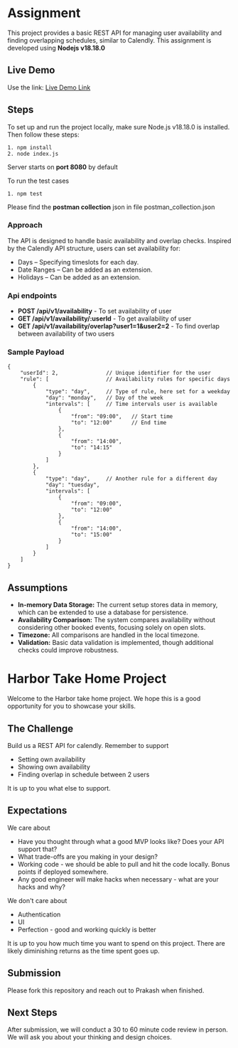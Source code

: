 # Assignment
This project provides a basic REST API for managing user availability and finding overlapping schedules, similar to Calendly. This assignment is developed using **Nodejs v18.18.0**

## Live Demo
Use the link: [Live Demo Link](http://3.111.30.50:8080/views/availability) 

## Steps
To set up and run the project locally, make sure Node.js v18.18.0 is installed. Then follow these steps: 
```
1. npm install
2. node index.js
```
Server starts on **port 8080** by default

To run the test cases
```
1. npm test
```


Please find the **postman collection** json in file postman_collection.json

### Approach
The API is designed to handle basic availability and overlap checks. Inspired by the Calendly API structure, users can set availability for:
- Days – Specifying timeslots for each day.
- Date Ranges – Can be added as an extension.
- Holidays – Can be added as an extension.

### Api endpoints
- **POST /api/v1/availability** - To set availability of user
- **GET /api/v1/availability/:userId** - To get availability of user 
- **GET /api/v1/availability/overlap?user1=1&user2=2** - To find overlap between availability of two users 

### Sample Payload
```
{
    "userId": 2,               // Unique identifier for the user
    "rule": [                  // Availability rules for specific days
        {
            "type": "day",     // Type of rule, here set for a weekday
            "day": "monday",   // Day of the week
            "intervals": [     // Time intervals user is available
                {
                    "from": "09:00",   // Start time
                    "to": "12:00"      // End time
                },
                {
                    "from": "14:00",
                    "to": "14:15"
                }
            ]
        },
        {
            "type": "day",     // Another rule for a different day
            "day": "tuesday",
            "intervals": [
                {
                    "from": "09:00",
                    "to": "12:00"
                },
                {
                    "from": "14:00",
                    "to": "15:00"
                }
            ]
        }
    ]
}
```

   
## Assumptions
- **In-memory Data Storage:** The current setup stores data in memory, which can be extended to use a database for persistence.
- **Availability Comparison:** The system compares availability without considering other booked events, focusing solely on open slots.
- **Timezone:** All comparisons are handled in the local timezone.
- **Validation:** Basic data validation is implemented, though additional checks could improve robustness.





   


# Harbor Take Home Project

Welcome to the Harbor take home project. We hope this is a good opportunity for you to showcase your skills.

## The Challenge

Build us a REST API for calendly. Remember to support

- Setting own availability
- Showing own availability
- Finding overlap in schedule between 2 users

It is up to you what else to support.

## Expectations

We care about

- Have you thought through what a good MVP looks like? Does your API support that?
- What trade-offs are you making in your design?
- Working code - we should be able to pull and hit the code locally. Bonus points if deployed somewhere.
- Any good engineer will make hacks when necessary - what are your hacks and why?

We don't care about

- Authentication
- UI
- Perfection - good and working quickly is better

It is up to you how much time you want to spend on this project. There are likely diminishing returns as the time spent goes up.

## Submission

Please fork this repository and reach out to Prakash when finished.

## Next Steps

After submission, we will conduct a 30 to 60 minute code review in person. We will ask you about your thinking and design choices.
